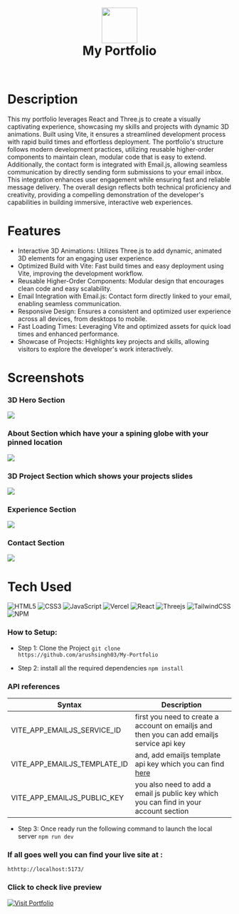 <div align="center">
      <h1> <img src="https://cdn-icons-png.flaticon.com/128/1197/1197460.png" width="80px"><br/>My Portfolio</h1>
     </div>
<p align="center"> <a href="https://arush-portfolio.vercel.app/" target="_blank"><img alt="" src="https://img.shields.io/badge/Website-EA4C89?style=normal&logo=dribbble&logoColor=white" style="vertical-align:center" /></a> <a href="https://x.com/arush_singh03" target="_blank"><img alt="" src="https://img.shields.io/badge/Twitter-1DA1F2?style=normal&logo=twitter&logoColor=white" style="vertical-align:center" /></a> <a href="https://www.instagram.com/arushsingh03/" target="_blank"><img alt="" src="https://img.shields.io/badge/Instagram-E4405F?style=normal&logo=instagram&logoColor=white" style="vertical-align:center" /></a> <a href="https://www.linkedin.com/in/arushsingh03/}" target="_blank"><img alt="" src="https://img.shields.io/badge/LinkedIn-0077B5?style=normal&logo=linkedin&logoColor=white" style="vertical-align:center" /></a> </p>

# Description
This my portfolio leverages React and Three.js to create a visually captivating experience, showcasing my skills and projects with dynamic 3D animations. Built using Vite, it ensures a streamlined development process with rapid build times and effortless deployment. The portfolio's structure follows modern development practices, utilizing reusable higher-order components to maintain clean, modular code that is easy to extend. Additionally, the contact form is integrated with Email.js, allowing seamless communication by directly sending form submissions to your email inbox. This integration enhances user engagement while ensuring fast and reliable message delivery. The overall design reflects both technical proficiency and creativity, providing a compelling demonstration of the developer's capabilities in building immersive, interactive web experiences.

# Features
- Interactive 3D Animations: Utilizes Three.js to add dynamic, animated 3D elements for an engaging user experience.
- Optimized Build with Vite: Fast build times and easy deployment using Vite, improving the development workflow.
- Reusable Higher-Order Components: Modular design that encourages clean code and easy scalability.
- Email Integration with Email.js: Contact form directly linked to your email, enabling seamless communication.
- Responsive Design: Ensures a consistent and optimized user experience across all devices, from desktops to mobile.
- Fast Loading Times: Leveraging Vite and optimized assets for quick load times and enhanced performance.
- Showcase of Projects: Highlights key projects and skills, allowing visitors to explore the developer's work interactively.
# Screenshots
### 3D Hero Section
 <img src="https://github.com/arushsingh03/My-Portfolio-/blob/main/public/screenshot/Home%20Page.png"> <br>
 ### About Section which have your a spining globe with your pinned location
 <img src="https://github.com/arushsingh03/My-Portfolio-/blob/main/public/screenshot/About.png"> <br>
 ### 3D Project Section which shows your projects slides
 <img src="https://github.com/arushsingh03/My-Portfolio-/blob/main/public/screenshot/Project%20Section.png"> <br>
 ### Experience Section
 <img src="https://github.com/arushsingh03/My-Portfolio-/blob/main/public/screenshot/Experience.png"> <br>
 ### Contact Section
 <img src="https://github.com/arushsingh03/My-Portfolio-/blob/main/public/screenshot/contact.png">
 
# Tech Used
 ![HTML5](https://img.shields.io/badge/html5-%23E34F26.svg?style=for-the-badge&logo=html5&logoColor=white) ![CSS3](https://img.shields.io/badge/css3-%231572B6.svg?style=for-the-badge&logo=css3&logoColor=white) ![JavaScript](https://img.shields.io/badge/javascript-%23323330.svg?style=for-the-badge&logo=javascript&logoColor=%23F7DF1E) ![Vercel](https://img.shields.io/badge/vercel-%23000000.svg?style=for-the-badge&logo=vercel&logoColor=white) ![React](https://img.shields.io/badge/react-%2320232a.svg?style=for-the-badge&logo=react&logoColor=%2361DAFB) ![Threejs](https://img.shields.io/badge/threejs-black?style=for-the-badge&logo=three.js&logoColor=white) ![TailwindCSS](https://img.shields.io/badge/tailwindcss-%2338B2AC.svg?style=for-the-badge&logo=tailwind-css&logoColor=white) ![NPM](https://img.shields.io/badge/NPM-%23000000.svg?style=for-the-badge&logo=npm&logoColor=white)
      
### How to Setup:
- Step 1: Clone the Project 
`git clone https://github.com/arushsingh03/My-Portfolio`

- Step 2: install all the required dependencies 
`npm install`

### API references
| Syntax | Description |
| ----------- | ----------- |
| VITE_APP_EMAILJS_SERVICE_ID | first you need to create a account on emailjs and then you can add emailjs service api key |
| VITE_APP_EMAILJS_TEMPLATE_ID | and, add emailjs template api key which you can find [here](https://www.emailjs.com/)|
| VITE_APP_EMAILJS_PUBLIC_KEY | you also need to add a email js public key which you can find in your account section |
- Step 3: Once ready run the following command to launch the local server 
`npm run dev`

### If all goes well you can find your live site at : 
`hthttp://localhost:5173/`

### Click to check live preview 
<a href="https://arush-portfolio.vercel.app/" target="_blank">
  <img src="https://img.shields.io/static/v1?label=Explore&message=MY%20PORTFOLIO&color=000000&style=for-the-badge&logo=firefox&logoColor=white&labelColor=565050" alt="Visit Portfolio">
</a>











      
<!-- </> with 💛 by readMD (https://readmd.itsvg.in) -->
    
